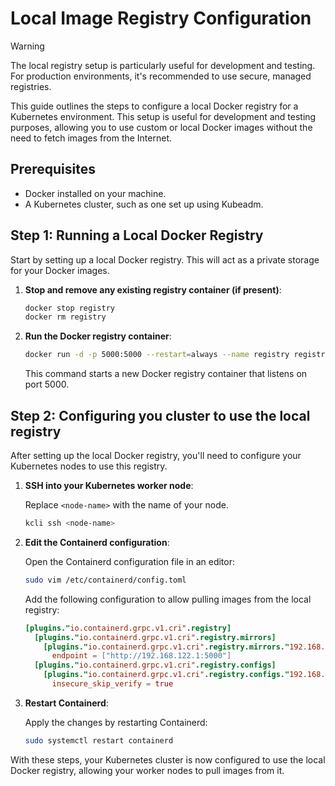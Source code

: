 # Local Image Registry Configuration

> [!WARNING]
> The local registry setup is particularly useful for development and
> testing. For production environments, it's recommended to use secure, managed
> registries.

This guide outlines the steps to configure a local Docker registry for a Kubernetes environment. This setup is useful for development and testing purposes, allowing you to use custom or local Docker images without the need to fetch images from the Internet.

## Prerequisites

- Docker installed on your machine.
- A Kubernetes cluster, such as one set up using Kubeadm.

## Step 1: Running a Local Docker Registry

Start by setting up a local Docker registry. This will act as a private storage
for your Docker images.

1. **Stop and remove any existing registry container (if present)**:

    ```bash
    docker stop registry
    docker rm registry
    ```

2. **Run the Docker registry container**:

    ```bash
    docker run -d -p 5000:5000 --restart=always --name registry registry:2.7.0
    ```

    This command starts a new Docker registry container that listens on port 5000.

## Step 2: Configuring you cluster to use the local registry

After setting up the local Docker registry, you'll need to configure your
Kubernetes nodes to use this registry.

1. **SSH into your Kubernetes worker node**:

    Replace `<node-name>` with the name of your node.

    ```bash
    kcli ssh <node-name>
    ```

2. **Edit the Containerd configuration**:

    Open the Containerd configuration file in an editor:

    ```bash
    sudo vim /etc/containerd/config.toml
    ```

    Add the following configuration to allow pulling images from the local registry:

    ```toml
    [plugins."io.containerd.grpc.v1.cri".registry]
      [plugins."io.containerd.grpc.v1.cri".registry.mirrors]
        [plugins."io.containerd.grpc.v1.cri".registry.mirrors."192.168.122.1:5000"]
          endpoint = ["http://192.168.122.1:5000"]
      [plugins."io.containerd.grpc.v1.cri".registry.configs]
        [plugins."io.containerd.grpc.v1.cri".registry.configs."192.168.122.1:5000".tls]
          insecure_skip_verify = true
    ```

3. **Restart Containerd**:

    Apply the changes by restarting Containerd:

    ```bash
    sudo systemctl restart containerd
    ```

With these steps, your Kubernetes cluster is now configured to use the local Docker registry, allowing your worker nodes to pull images from it.